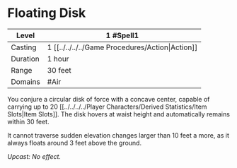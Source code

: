 # Floating Disk

| Level     | 1 #Spell1                                        |
| --------- | ------------------------------------------------ |
| Casting   | 1 [[../../../../Game Procedures/Action\|Action]] |
| Duration  | 1 hour                                           |
| Range     | 30 feet                                          |
| Domains   | #Air                                             |

You conjure a circular disk of force with a concave center, capable of carrying up to 20 [[../../../../Player Characters/Derived Statistics/Item Slots\|Item Slots]]. The disk hovers at waist height and automatically remains within 30 feet. 

It cannot traverse sudden elevation changes larger than 10 feet a more, as it always floats around 3 feet above the ground.

*Upcast: No effect.*


